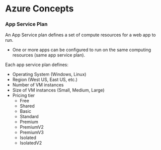 # Azure Concepts

### App Service Plan

An App Service plan defines a set of compute resources for a web app to run. 

- One or more apps can be configured to run on the same computing resources (same app service plan).

Each app service plan defines:
- Operating System (Windows, Linux)
- Region (West US, East US, etc.)
- Number of VM instances
- Size of VM instances (Small, Medium, Large)
- Pricing tier 
  - Free
  - Shared
  - Basic
  - Standard
  - Premium
  - PremiumV2
  - PremiumV3
  - Isolated
  - IsolatedV2